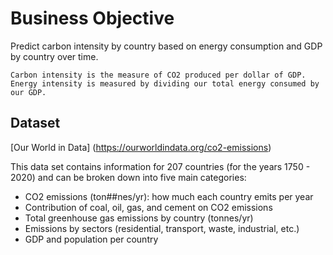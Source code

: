 # Business Objective

Predict carbon intensity by country based on energy consumption and GDP by country over time.

```
Carbon intensity is the measure of CO2 produced per dollar of GDP. 
Energy intensity is measured by dividing our total energy consumed by our GDP.
```

## Dataset

[Our World in Data] (https://ourworldindata.org/co2-emissions)


This data set contains information for 207 countries (for the years 1750 - 2020) and can be broken down into five main categories:

+ CO2 emissions (ton##nes/yr): how much each country emits per year
+ Contribution of coal, oil, gas, and cement on CO2 emissions
+ Total greenhouse gas emissions by country (tonnes/yr)
+ Emissions by sectors (residential, transport, waste, industrial, etc.)
+ GDP and population per country 
